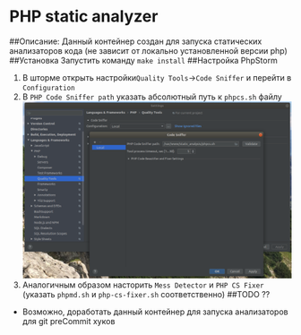 # PHP static analyzer
##Описание:
Данный контейнер создан для запуска статических анализаторов кода (не зависит от локально установленной версии php)
##Установка
Запустить команду `make install`
##Настройка PhpStorm
1. В шторме открыть настройки`Quality Tools`->`Code Sniffer` и перейти в `Configuration`
2. В `PHP Code Sniffer path` указать абсолютный путь к `phpcs.sh` файлу
![alt text](docs/sniffer_settings.png "")
3. Аналогичным образом насторить `Mess Detector` и `PHP CS Fixer` (указать `phpmd.sh` и `php-cs-fixer.sh` соответственно)
##TODO ??
- Возможно, доработать данный контейнер для запуска анализаторов для git preCommit хуков
